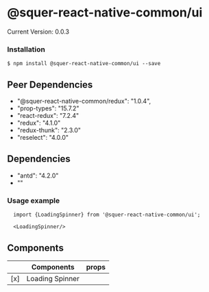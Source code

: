 # @squer-react-native-common/ui

Current Version: 0.0.3

### Installation
`$ npm install @squer-react-native-common/ui --save`

## Peer Dependencies
- "@squer-react-native-common/redux": "1.0.4",
- "prop-types": "15.7.2"
- "react-redux": "7.2.4"
- "redux": "4.1.0"
- "redux-thunk": "2.3.0"
- "reselect": "4.0.0"

## Dependencies
- "antd": "4.2.0"
- ""

### Usage example
```
  import {LoadingSpinner} from '@squer-react-native-common/ui';

  <LoadingSpinner/>
```

## Components

|   | Components | props |
|---|---|---|
| [x] | Loading Spinner |   |
